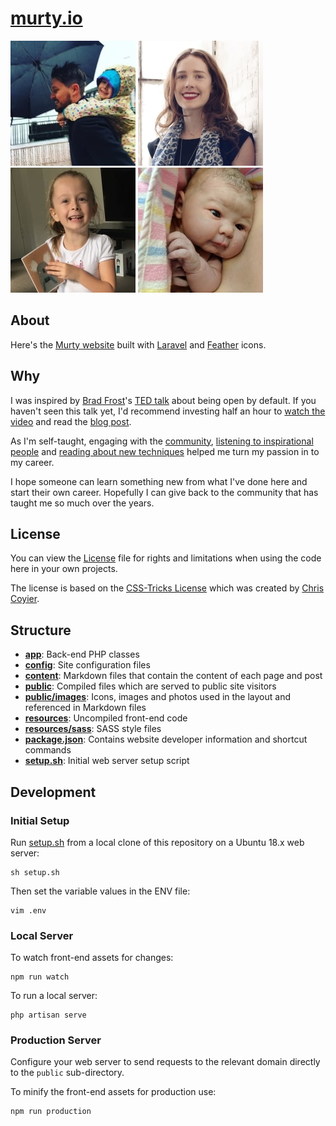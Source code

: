 [murty.io](https://murty.io)
=======

[![Brendan](/public/images/brendan/brendan_murty.jpg)](https://murty.io/brendan) [![Ella](/public/images/ella/ella_condon.jpg)](https://ellacondon.com/) [![Isla](/public/images/isla/isla_murty.jpg)](https://murty.io/isla) [![Freya](/public/images/freya/freya_murty.jpg)](https://murty.io/freya)

## About

Here's the [Murty website](https://murty.io) built with [Laravel](https://laravel.com/) and [Feather](http://feathericons.com) icons.

## Why

I was inspired by [Brad Frost](https://github.com/bradfrost)'s [TED talk](https://twitter.com/brad_frost/status/476515058738925568) about being open by default. If you haven't seen this talk yet, I'd recommend investing half an hour to [watch the video](https://www.youtube.com/watch?v=7rW9vTrN6OU) and read the [blog post](http://bradfrostweb.com/blog/post/creative-exhaust/).

As I'm self-taught, engaging with the [community](https://twitter.com/brendanmurty/lists/development/members), [listening to inspirational people](http://boagworld.com/show) and [reading about new techniques](https://signalvnoise.com/programming) helped me turn my passion in to my career.

I hope someone can learn something new from what I've done here and start their own career. Hopefully I can give back to the community that has taught me so much over the years.

## License

You can view the [License](license.md) file for rights and limitations when using the code here in your own projects.

The license is based on the [CSS-Tricks License](https://css-tricks.com/license/) which was created by [Chris Coyier](https://github.com/chriscoyier/).

## Structure

- **[app](app/)**: Back-end PHP classes
- **[config](config/)**: Site configuration files
- **[content](content/)**: Markdown files that contain the content of each page and post
- **[public](public/)**: Compiled files which are served to public site visitors
- **[public/images](public/images/)**: Icons, images and photos used in the layout and referenced in Markdown files
- **[resources](resources)**: Uncompiled front-end code
- **[resources/sass](resources/sass)**: SASS style files
- **[package.json](package.json)**: Contains website developer information and shortcut commands
- **[setup.sh](setup.sh)**: Initial web server setup script

## Development

### Initial Setup

Run [setup.sh](setup.sh) from a local clone of this repository on a Ubuntu 18.x web server:

```
sh setup.sh
```

Then set the variable values in the ENV file:

```
vim .env
```

### Local Server

To watch front-end assets for changes:

```
npm run watch
```

To run a local server:

```
php artisan serve
```

### Production Server

Configure your web server to send requests to the relevant domain directly to the `public` sub-directory.

To minify the front-end assets for production use:

```
npm run production
```
